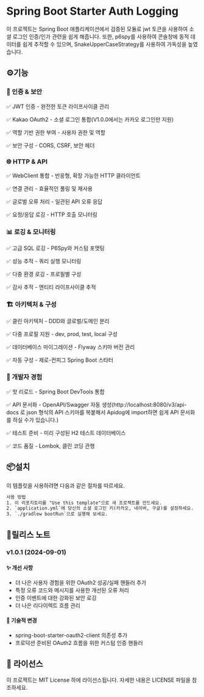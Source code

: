 # Spring Boot Starter Auth Logging
이 프로젝트는 Spring Boot 애플리케이션에서 검증된 모듈로 jwt 토큰을 사용하여 소셜 로그인 인증/인가 관련을 쉽게 해줍니다. 또한, p6spy를 사용하여 콘솔창에 동적 데이터를 쉽게 추적할 수 있으며, SnakeUpperCaseStrategy를 사용하여 가독성을 높였습니다.

## ⚙️기능
### 🔐 인증 & 보안
✅ JWT 인증 - 완전한 토큰 라이프사이클 관리

✅ Kakao OAuth2 - 소셜 로그인 통합(V1.0.0에서는 카카오 로그인만 지원)

✅ 역할 기반 권한 부여 - 사용자 권한 및 역할

✅ 보안 구성 - CORS, CSRF, 보안 헤더

### 🌐 HTTP & API
✅ WebClient 통합 - 반응형, 확장 가능한 HTTP 클라이언트

✅ 연결 관리 - 효율적인 풀링 및 재사용

✅ 글로벌 오류 처리 - 일관된 API 오류 응답

✅ 요청/응답 로깅 - HTTP 호출 모니터링

### 📊 로깅 & 모니터링
✅ 고급 SQL 로깅 - P6Spy와 커스텀 포맷팅

✅ 성능 추적 - 쿼리 실행 모니터링

✅ 다중 환경 로깅 - 프로필별 구성

✅ 감사 추적 - 엔티티 라이프사이클 추적

### 🏗️ 아키텍처 & 구성
✅ 클린 아키텍처 - DDD와 글로벌/도메인 분리

✅ 다중 프로필 지원 - dev, prod, test, local 구성

✅ 데이터베이스 마이그레이션 - Flyway 스키마 버전 관리

✅ 자동 구성 - 제로-컨피그 Spring Boot 스타터

### 🔧 개발자 경험
✅ 핫 리로드 - Spring Boot DevTools 통합

✅ API 문서화 - OpenAPI/Swagger 자동 생성(http://localhost:8080/v3/api-docs 로 json 형식의 API 스키마를 복붙해서 Apidog에 import하면 쉽게 API 문서화를 하실 수가 있습니다.)

✅ 테스트 준비 - 미리 구성된 H2 테스트 데이터베이스

✅ 코드 품질 - Lombok, 클린 코딩 관행

## 📦설치
이 템플릿을 사용하려면 다음과 같은 절차를 따르세요.
```txt
사용 방법
1. 이 리포지토리를 "Use this template"으로 새 프로젝트를 만드세요.
2. `application.yml`에 당신의 소셜 로그인 키(카카오, 네이버, 구글)를 설정하세요.
3. `./gradlew bootRun`으로 실행해 보세요.
```

## 📒릴리스 노트
### v1.0.1 (2024-09-01)
#### ✨ 개선 사항
- 더 나은 사용자 경험을 위한 OAuth2 성공/실패 핸들러 추가
- 특정 오류 코드와 메시지를 사용한 개선된 오류 처리
- 인증 이벤트에 대한 강화된 보안 로깅
- 더 나은 리다이렉트 흐름 관리

#### 🔧 기술적 변경
- spring-boot-starter-oauth2-client 의존성 추가
- 프로덕션 준비된 OAuth2 흐름을 위한 커스텀 인증 핸들러

## 📜 라이선스
이 프로젝트는 MIT License 하에 라이선스됩니다. 자세한 내용은 LICENSE 파일을 참조하세요.
